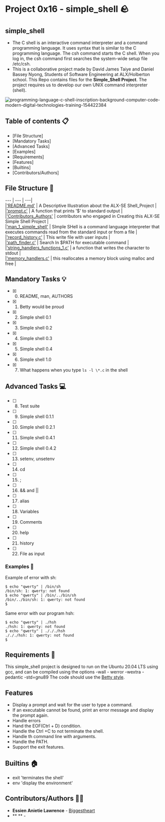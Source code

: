 # Project 0x16 - simple_shell :rock:
## simple_shell
* The C shell is an interactive command interpreter and a command programming language. It uses syntax that is similar to the C programming language. The csh command starts the C shell. When you log in, the csh command first searches the system-wide setup file /etc/csh.
* This is a collaborative project made by David James Taiye and Daniel Bassey Nyong, Students of Software Engineering at ALX/Holberton school. This Repo contains files for the **Simple_Shell Project**. The project requires us to develop our own UNIX command interpreter (shell).

![programming-language-c-shell-inscription-background-computer-code-modern-digital-technologies-training-154422384](https://user-images.githubusercontent.com/122806822/231424531-46a640af-9618-4b44-bae7-597e69ff0703.jpg)


## Table of contents :clipboard:

 - [File Structure]
 - [Mandatory Tasks]
 - [Advanced Tasks]
 - [Examples]
 - [Requirements]
 - [Features]
 - [Builtins]
 - [Contributors/Authors]

## File Structure :wrench:
--- | --- | ---|<br>
|['README.md'](./README.md) | A Descriptive Illustration about the ALX-SE Shell_Project |<br>
|['prompt.c'](./prompt.c) | A function that prints '$' to standard output |<br>
|['Contributors_Authors'](./Contributors_Authors) | contributors who engaged in Creating this ALX-SE Simple Shell Project |<br>
|['man_1_simple_shell'](./man_1_simple_shell) | SImple SHell is a command language interpreter that executes
commands read from the standard input or from a file | <br>
|['record_history.c'](./record_history.c) | This write file with user inputs |<br>
|['path_finder.c'](./path_finder.c) | Search In $PATH for executable command |<br>
|['string_handlers_functions_1.c'](./string_handlers_functions_1.c) | a function that writes the character to stdout |<br>
|['memory_handlers.c'](./memory_handlers.c) | this reallocates a memory block using malloc and free |<br>


## Mandatory Tasks :bulb:
 - [x] 0. README, man, AUTHORS
 - [x] 1. Betty would be proud
 - [x] 2. Simple shell 0.1
 - [x] 3. Simple shell 0.2
 - [x] 4. Simple shell 0.3
 - [x] 5. Simple shell 0.4
 - [x] 6. Simple shell 1.0
 - [x] 7. What happens when you type `ls -l \*.c` in the shell

## Advanced Tasks :computer:
 - [ ] 8. Test suite
 - [ ] 9. Simple shell 0.1.1
 - [ ] 10. Simple shell 0.2.1
 - [ ] 11. Simple shell 0.4.1
 - [ ] 12. Simple shell 0.4.2
 - [ ] 13. setenv, unsetenv
 - [ ] 14. cd
 - [ ] 15. ;
 - [ ] 16. && and ||
 - [ ] 17. alias
 - [ ] 18. Variables
 - [ ] 19. Comments
 - [ ] 20. help
 - [ ] 21. history
 - [ ] 22. File as input 

### Examples :goat:
Example of error with sh:
```
$ echo "qwerty" | /bin/sh
/bin/sh: 1: qwerty: not found
$ echo "qwerty" | /bin/../bin/sh
/bin/../bin/sh: 1: qwerty: not found
$
```
Same error with our program hsh:
```
$ echo "qwerty" | ./hsh
./hsh: 1: qwerty: not found
$ echo "qwerty" | ./././hsh
./././hsh: 1: qwerty: not found
$
```
## Requirements :shell:
This simple_shell project is designed to run on the Ubuntu 20.04 LTS using gcc, and can be compiled using the options -wall - werror -wextra -pedantic -std=gnu89
The code should use the [Betty style](https://github.com/holbertonschool/Betty).

## Features
* Display a prompt and wait for the user to type a command.
* If an executable cannot be found, print an error message and display the prompt again.
* Handle errors
* Hand the EOF(Ctrl + D) condition.
* Handle the Ctrl +C to not terminate the shell.
* Handle th command line with arguments.
* Handle the PATH.
* Support the exit features.

## Builtins :house:
* exit 'terminates the shell'
* env 'display the environment'

## Contributors/Authors :teacher:
* **Essien Anietie Lawrence** - [Biggestheart](https://github.com/biggestheart)
* ** **   - [](https://github.com/wehda23)
